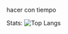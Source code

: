 hacer con tiempo

Stats: ![Top Langs](https://github-readme-stats.vercel.app/api/top-langs/?username=TiziBasso&bg_color=000000&text_color=FFFFFF&title_color=159E4A&langs_count=10&card_width=1000&layout=compact)


